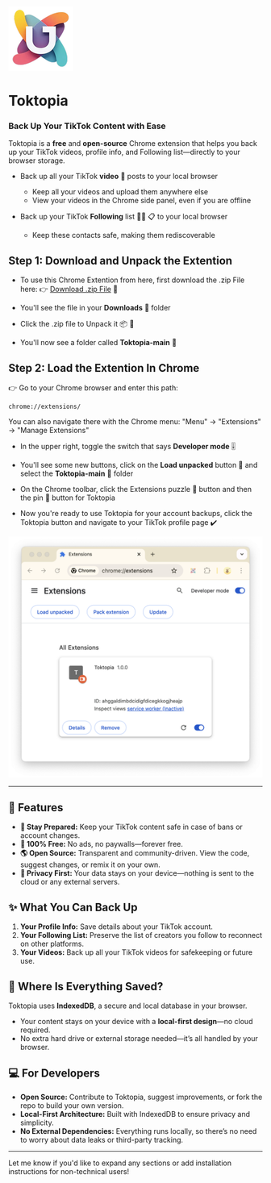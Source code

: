 ![Toktopia Logo](how-to-dev/icon-128x128.png)
# Toktopia
### Back Up Your TikTok Content with Ease  
Toktopia is a **free** and **open-source** Chrome extension that helps you back up your TikTok videos, profile info, and Following list—directly to your browser storage.

* Back up all your TikTok **video** 🎥 posts to your local browser
    * Keep all your videos and upload them anywhere else
    * View your videos in the Chrome side panel, even if you are offline
 
* Back up your TikTok **Following** list 👩‍🦰 📋 to your local browser
    * Keep these contacts safe, making them rediscoverable

## Step 1: Download and Unpack the Extention

* To use this Chrome Extention from here, first download the .zip File here:
👉 [Download .zip File](https://github.com/mullojo/Toktopia/archive/refs/heads/main.zip) 💾 

* You'll see the file in your **Downloads** 📂 folder

* Click the .zip file to Unpack it 📦 📂

* You'll now see a folder called **Toktopia-main** 📂

## Step 2: Load the Extention In Chrome

👉 Go to your Chrome browser and enter this path: 

    chrome://extensions/
    
You can also navigate there with the Chrome menu: "Menu" -> "Extensions" -> "Manage Extensions"

* In the upper right, toggle the switch that says **Developer mode** 🎚️

* You'll see some new buttons, click on the **Load unpacked** button 🔘 and select the **Toktopia-main** 📂 folder

* On the Chrome toolbar, click the Extensions puzzle 🧩 button and then the pin 📌 button for Toktopia

* Now you're ready to use Toktopia for your account backups, click the Toktopia button and navigate to your TikTok profile page ✔️

![Chrome Extension Manager](how-to-dev/chrome-ext-manager.png)



---

 

## 🌟 Features  
- **💾 Stay Prepared:** Keep your TikTok content safe in case of bans or account changes.  
- **🎁 100% Free:** No ads, no paywalls—forever free.  
- **🌎 Open Source:** Transparent and community-driven. View the code, suggest changes, or remix it on your own.  
- **🔐 Privacy First:** Your data stays on your device—nothing is sent to the cloud or any external servers.  

## ✨ What You Can Back Up  
1. **Your Profile Info:** Save details about your TikTok account.  
2. **Your Following List:** Preserve the list of creators you follow to reconnect on other platforms.  
3. **Your Videos:** Back up all your TikTok videos for safekeeping or future use.  

## 📍 Where Is Everything Saved?  
Toktopia uses **IndexedDB**, a secure and local database in your browser.  
- Your content stays on your device with a **local-first design**—no cloud required.  
- No extra hard drive or external storage needed—it’s all handled by your browser.  

## 💻 For Developers  
- **Open Source:** Contribute to Toktopia, suggest improvements, or fork the repo to build your own version.  
- **Local-First Architecture:** Built with IndexedDB to ensure privacy and simplicity.  
- **No External Dependencies:** Everything runs locally, so there’s no need to worry about data leaks or third-party tracking.  

---

Let me know if you'd like to expand any sections or add installation instructions for non-technical users! 

